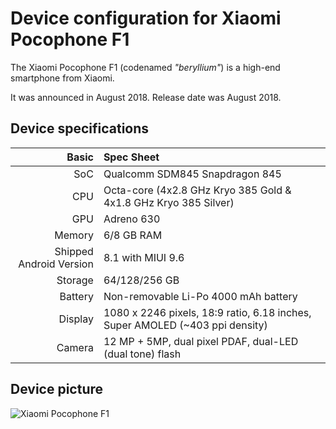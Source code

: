 Device configuration for Xiaomi Pocophone F1
=========================================

The Xiaomi Pocophone F1 (codenamed _"beryllium"_) is a high-end smartphone from Xiaomi.

It was announced in August 2018. Release date was August 2018.

## Device specifications

Basic   | Spec Sheet
-------:|:-------------------------
SoC     | Qualcomm SDM845 Snapdragon 845
CPU     | Octa-core (4x2.8 GHz Kryo 385 Gold & 4x1.8 GHz Kryo 385 Silver)
GPU     | Adreno 630
Memory  | 6/8 GB RAM
Shipped Android Version | 8.1 with MIUI 9.6
Storage | 64/128/256 GB
Battery | Non-removable Li-Po 4000 mAh battery
Display | 1080 x 2246 pixels, 18:9 ratio, 6.18 inches, Super AMOLED (~403 ppi density)
Camera  | 12 MP + 5MP, dual pixel PDAF, dual-LED (dual tone) flash

## Device picture

![Xiaomi Pocophone F1](https://xiaomi-mi.com/uploads/CatalogueImage/01B_17130_1534951225.jpg "Pocophone F1 in black")

